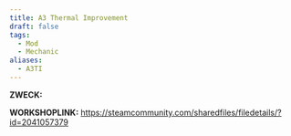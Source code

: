 ```yaml
---
title: A3 Thermal Improvement
draft: false
tags:
  - Mod
  - Mechanic
aliases:
  - A3TI
---
```

**ZWECK:** 

**WORKSHOPLINK:** https://steamcommunity.com/sharedfiles/filedetails/?id=2041057379
 <script src="https://www.steamwidgets.net/api/resource/query?type=js&module=workshop&version=v1"></script>
<steam-workshop itemid="2041057379"></steam-workshop>